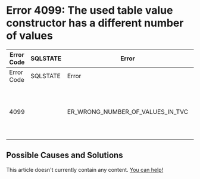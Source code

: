 
# Error 4099: The used table value constructor has a different number of values


| Error Code | SQLSTATE | Error | Description |
| --- | --- | --- | --- |
| Error Code | SQLSTATE | Error | Description |
| 4099 |  | ER_WRONG_NUMBER_OF_VALUES_IN_TVC | The used table value constructor has a different number of values |




## Possible Causes and Solutions


This article doesn't currently contain any content. [You can help!](/en/writing-and-editing-knowledge-base-articles/)

